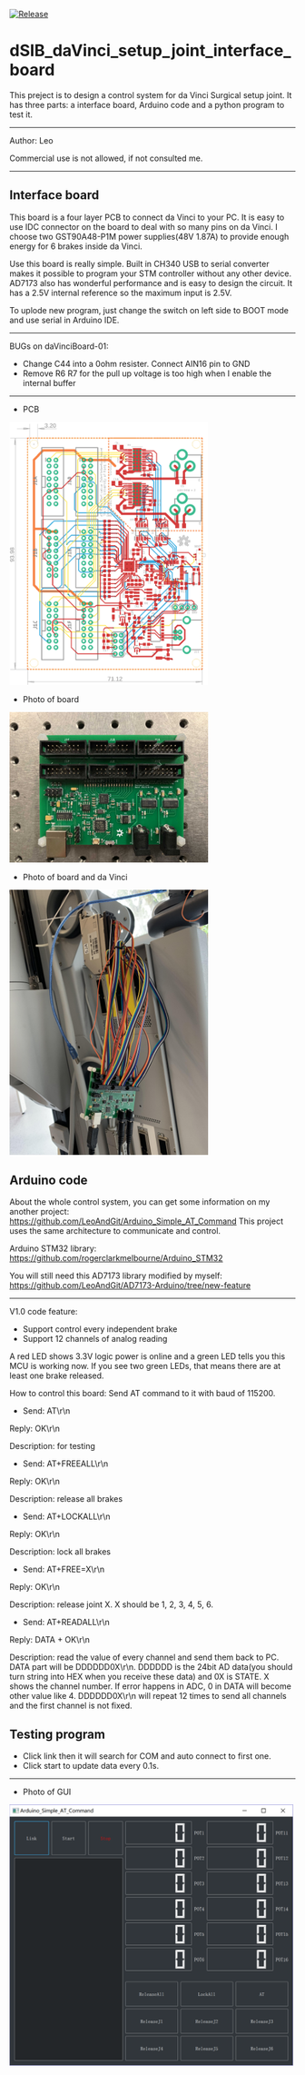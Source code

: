 [![Release](https://img.shields.io/badge/Release-Ver1.0.0-blue.svg)](https://github.com/LeoAndGit/dSIB_daVinci_setup_joint_interface_board/releases)

dSIB_daVinci_setup_joint_interface_board
===========================
This preject is to design a control system for da Vinci Surgical setup joint. It has three parts: a interface board, Arduino code and a python program to test it.

****
Author: Leo

Commercial use is not allowed, if not consulted me.
****

Interface board
---------------------------
This board is a four layer PCB to connect da Vinci to your PC. It is easy to use IDC connector on the board to deal with so many pins on da Vinci. I choose two GST90A48-P1M power supplies(48V 1.87A) to provide enough energy for 6 brakes inside da Vinci.

Use this board is really simple. Built in CH340 USB to serial converter makes it possible to program your STM controller without any other device. AD7173 also has wonderful performance and is easy to design the circuit. It has a 2.5V internal reference so the maximum input is 2.5V.

To uplode new program, just change the switch on left side to BOOT mode and use serial in Arduino IDE.

***************************

BUGs on daVinciBoard-01:
- Change C44 into a 0ohm resister. Connect AIN16 pin to GND
- Remove R6 R7 for the pull up voltage is too high when I enable the internal buffer

***************************

- PCB 
<img src="/image/PCB.png" width="350px" />

- Photo of board
<img src="/image/board_img.jpg" width="350px" />

- Photo of board and da Vinci
<img src="/image/board_img2.jpg" width="350px" />

Arduino code
---------------------------
About the whole control system, you can get some information on my another project: https://github.com/LeoAndGit/Arduino_Simple_AT_Command This project uses the same architecture to communicate and control.

Arduino STM32 library: https://github.com/rogerclarkmelbourne/Arduino_STM32

You will still need this AD7173 library modified by myself: https://github.com/LeoAndGit/AD7173-Arduino/tree/new-feature

***************************

V1.0 code feature:
- Support control every independent brake
- Support 12 channels of analog reading

A red LED shows 3.3V logic power is online and a green LED tells you this MCU is working now. If you see two green LEDs, that means there are at least one brake released.

How to control this board: Send AT command to it with baud of 115200. 

- Send: AT\r\n 

Reply: OK\r\n

Description: for testing

 

- Send: AT+FREEALL\r\n 

Reply: OK\r\n

Description: release all brakes



- Send: AT+LOCKALL\r\n

Reply: OK\r\n

Description: lock all brakes



- Send: AT+FREE=X\r\n 

Reply: OK\r\n

Description: release joint X. X should be 1, 2, 3, 4, 5, 6.



- Send: AT+READALL\r\n 

Reply: DATA + OK\r\n

Description: read the value of every channel and send them back to PC. DATA part will be DDDDDD0X\r\n. DDDDDD is the 24bit AD data(you should turn string into HEX when you receive these data) and 0X is STATE. X shows the channel number. If error happens in ADC, 0 in DATA will become other value like 4. DDDDDD0X\r\n will repeat 12 times to send all channels and the first channel is not fixed.

Testing program
---------------------------
- Click link then it will search for COM and auto connect to first one.
- Click start to update data every 0.1s.

***************************

- Photo of GUI 
<img src="/image/GUI.png" width="500px" />

